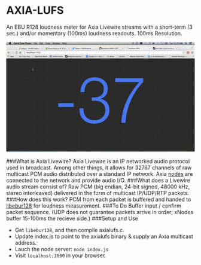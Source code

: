 AXIA-LUFS
=========
An EBU R128 loudness meter for Axia Livewire streams with a short-term (3 sec.) and/or momentary (100ms) loudness readouts. 100ms Resolution.

<img src="out.gif"></img>

###What is Axia Livewire?
Axia Livewire is an IP networked audio protocol used in broadcast. Among other things, it allows for 32767 channels of raw multicast PCM audio distributed over a standard IP network. Axia <a href="http://axiaaudio.com/xnodes">nodes</a> are connected to the network and provide audio I/O.
###What does a Livewire audio stream consist of?
Raw PCM (big endian, 24-bit signed, 48000 kHz, stereo interleaved) delivered in the form of multicast IP/UDP/RTP packets.
###How does this work?
PCM from each packet is buffered and handed to <a href = "https://github.com/jiixyj/libebur128">libebur128</a> for loudness measurement.
###To Do
Buffer input / confirm packet sequence. (UDP does not guarantee packets arrive in order; xNodes buffer 15-100ms the recieve side.)
###Setup and Use
* Get `libebur128`, and then compile axialufs.c.
* Update index.js to point to the axialufs binary & supply an Axia multicast address.
* Lauch the node server: `node index.js`
* Visit `localhost:3000` in your browser.
